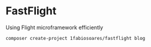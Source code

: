 # FastFlight
Using Flight microframework efficiently

    composer create-project 1fabiosoares/fastflight blog
